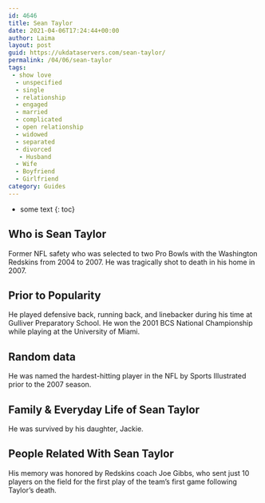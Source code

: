 ```yaml
---
id: 4646
title: Sean Taylor
date: 2021-04-06T17:24:44+00:00
author: Laima
layout: post
guid: https://ukdataservers.com/sean-taylor/
permalink: /04/06/sean-taylor
tags:
 - show love
  - unspecified
  - single
  - relationship
  - engaged
  - married
  - complicated
  - open relationship
  - widowed
  - separated
  - divorced
   - Husband
  - Wife
  - Boyfriend
  - Girlfriend
category: Guides
---
```


* some text
{: toc}


## Who is Sean Taylor
                  
                  
                  
Former NFL safety who was selected to two Pro Bowls with the Washington Redskins from 2004 to 2007. He was tragically shot to death in his home in 2007.
                  
              
            
              
            
                
                
                
## Prior to Popularity
                  
                  
                  
He played defensive back, running back, and linebacker during his time at Gulliver Preparatory School. He won the 2001 BCS National Championship while playing at the University of Miami.
                  
              
            
              
            
                
                
                
## Random data
                  
                  
                  
He was named the hardest-hitting player in the NFL by Sports Illustrated prior to the 2007 season.
                  
              
            
              
            
                
                
                
## Family & Everyday Life of Sean Taylor
                  
                  
                  
He was survived by his daughter, Jackie.
                  
              
            
              
            
                
                
                
## People Related With Sean Taylor
                  
                  
                  
His memory was honored by Redskins coach Joe Gibbs, who sent just 10 players on the field for the first play of the team&#8217;s first game following Taylor&#8217;s death.
                  
              
            
              
            
                
              
            
              
              
            
            
              
            
          
          
          